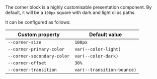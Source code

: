 The corner block is a highly customisable presentation component. By default, it will be a `100px` square with dark and light clips paths.

It can be configured as follows:

| Custom property               | Default value                 |
|-------------------------------|-------------------------------|
| `--corner-size`               | `100px`                       |
| `--corner-primary-color`      | `var(--color-light)`          |
| `--corner-secondary-color`    | `var(--color-dark)`           |
| `--corner-offset`             | `30%`                         |
| `--corner-transition`         | `var(--transition-bounce)`    |
